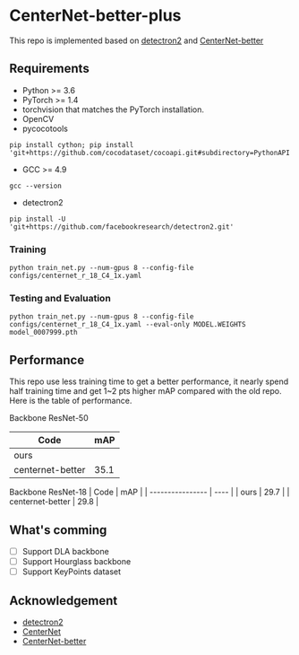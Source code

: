 # CenterNet-better-plus

This repo is implemented based on [detectron2](https://github.com/facebookresearch/detectron2) and [CenterNet-better](https://github.com/FateScript/CenterNet-better/edit/master/README.md)

## Requirements

- Python >= 3.6
- PyTorch >= 1.4
- torchvision that matches the PyTorch installation.
- OpenCV
- pycocotools

```shell
pip install cython; pip install 'git+https://github.com/cocodataset/cocoapi.git#subdirectory=PythonAPI'
```

- GCC >= 4.9

```shell
gcc --version
```

- detectron2

```shell
pip install -U 'git+https://github.com/facebookresearch/detectron2.git'
```

### Training

```shell
python train_net.py --num-gpus 8 --config-file configs/centernet_r_18_C4_1x.yaml
```

### Testing and Evaluation

```shell
python train_net.py --num-gpus 8 --config-file configs/centernet_r_18_C4_1x.yaml --eval-only MODEL.WEIGHTS model_0007999.pth
```

## Performance

This repo use less training time to get a better performance, it nearly spend half training time and get 1~2 pts higher mAP compared with the old repo. Here is the table of performance.

Backbone ResNet-50

| Code             | mAP  |
| ---------------- | ---- |
| ours             |      |
| centernet-better | 35.1 |

Backbone ResNet-18
| Code             | mAP  |
| ---------------- | ---- |
| ours             | 29.7 |
| centernet-better | 29.8 |


## What\'s comming

- [ ] Support DLA backbone
- [ ] Support Hourglass backbone
- [ ] Support KeyPoints dataset

## Acknowledgement

- [detectron2](https://github.com/facebookresearch/detectron2)
- [CenterNet](https://github.com/xingyizhou/CenterNet)
- [CenterNet-better](https://github.com/FateScript/CenterNet-better)
